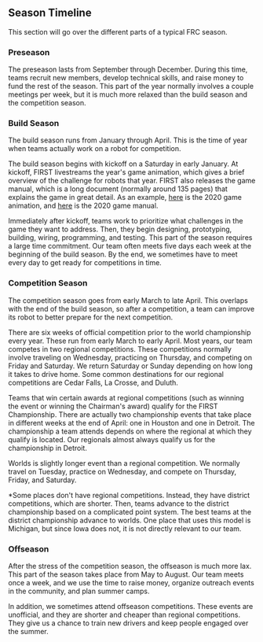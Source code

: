 ## Season Timeline

This section will go over the different parts of a typical FRC season.

### Preseason

The preseason lasts from September through December. During this time, teams recruit new members, develop technical skills, and raise money to fund the rest of the season. This part of the year normally involves a couple meetings per week, but it is much more relaxed than the build season and the competition season.

### Build Season

The build season runs from January through April. This is the time of year when teams actually work on a robot for competition.

The build season begins with kickoff on a Saturday in early January. At kickoff, FIRST livestreams the year's game animation, which gives a brief overview of the challenge for robots that year. FIRST also releases the game manual, which is a long document (normally around 135 pages) that explains the game in great detail. As an example, [here](https://youtu.be/gmiYWTmFRVE) is the 2020 game animation, and [here](https://firstfrc.blob.core.windows.net/frc2020/Manual/2020FRCGameSeasonManual.pdf) is the 2020 game manual.

Immediately after kickoff, teams work to prioritize what challenges in the game they want to address. Then, they begin designing, prototyping, building, wiring, programming, and testing. This part of the season requires a large time commitment. Our team often meets five days each week at the beginning of the build season. By the end, we sometimes have to meet every day to get ready for competitions in time.

### Competition Season

The competition season goes from early March to late April. This overlaps with the end of the build season, so after a competition, a team can improve its robot to better prepare for the next competition.

There are six weeks of official competition prior to the world championship every year. These run from early March to early April. Most years, our team competes in two regional competitions. These competitions normally involve traveling on Wednesday, practicing on Thursday, and competing on Friday and Saturday. We return Saturday or Sunday depending on how long it takes to drive home. Some common destinations for our regional competitions are Cedar Falls, La Crosse, and Duluth.

Teams that win certain awards at regional competitions (such as winning the event or winning the Chairman's award) qualify for the FIRST Championship. There are actually two championship events that take place in different weeks at the end of April: one in Houston and one in Detroit. The championship a team attends depends on where the regional at which they qualify is located. Our regionals almost always qualify us for the championship in Detroit.

Worlds is slightly longer event than a regional competition. We normally travel on Tuesday, practice on Wednesday, and compete on Thursday, Friday, and Saturday.

*Some places don't have regional competitions. Instead, they have district competitions, which are shorter. Then, teams advance to the district championship based on a complicated point system. The best teams at the district championship advance to worlds. One place that uses this model is Michigan, but since Iowa does not, it is not directly relevant to our team.

### Offseason

After the stress of the competition season, the offseason is much more lax. This part of the season takes place from May to August. Our team meets once a week, and we use the time to raise money, organize outreach events in the community, and plan summer camps.

In addition, we sometimes attend offseason competitions. These events are unofficial, and they are shorter and cheaper than regional competitions. They give us a chance to train new drivers and keep people engaged over the summer.
